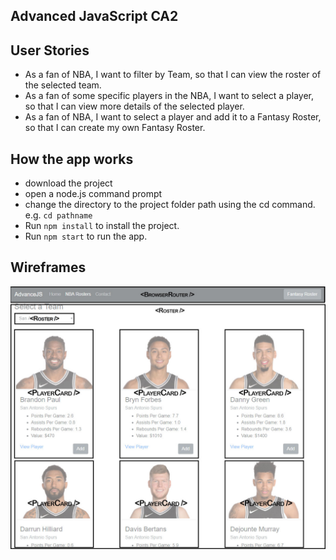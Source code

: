 ## Advanced JavaScript CA2

## User Stories
 - As a fan of NBA, I want to filter by Team, so that I can view the roster of the selected team.
 - As a fan of some specific players in the NBA, I want to select a player, so that I can view more details of the selected player.
 - As a fan of NBA, I want to select a player and add it to a Fantasy Roster, so that I can create my own Fantasy Roster.

## How the app works
 - download the project
 - open a node.js command prompt
 - change the directory to the project folder path using the cd command. e.g. `cd pathname`
 - Run `npm install` to install the project.
 - Run `npm start` to run the app.

## Wireframes
 ![Roster.js](./src/Assets/Wireframe1.jpg)